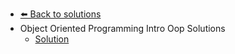 - [⬅️ Back to solutions](../README.md)
- Object Oriented Programming Intro  Oop    Solutions
  - [Solution](./Solution.md "Solution")
